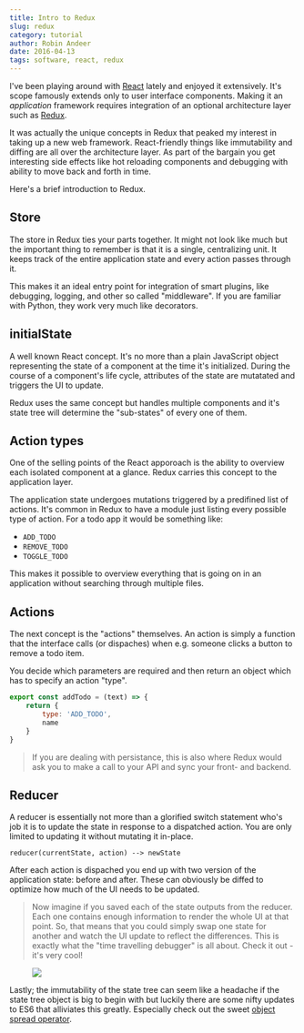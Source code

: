 ```yaml
---
title: Intro to Redux
slug: redux
category: tutorial
author: Robin Andeer
date: 2016-04-13
tags: software, react, redux
---
```


I've been playing around with [React][react] lately and enjoyed it extensively. It's scope famously extends only to user interface components. Making it an _application_ framework requires integration of an optional architecture layer such as [Redux][redux].

It was actually the unique concepts in Redux that peaked my interest in taking up a new web framework. React-friendly things like immutability and diffing are all over the architecture layer. As part of the bargain you get interesting side effects like hot reloading components and debugging with ability to move back and forth in time.

Here's a brief introduction to Redux.

## Store
The store in Redux ties your parts together. It might not look like much but the important thing to remember is that it is a single, centralizing unit. It keeps track of the entire application state and every action passes through it.

This makes it an ideal entry point for integration of smart plugins, like debugging, logging, and other so called "middleware". If you are familiar with Python, they work very much like decorators.

## initialState
A well known React concept. It's no more than a plain JavaScript object representing the state of a component at the time it's initialized. During the course of a component's life cycle, attributes of the state are mutatated and triggers the UI to update.

Redux uses the same concept but handles multiple components and it's state tree will determine the "sub-states" of every one of them.

## Action types
One of the selling points of the React apporoach is the ability to overview each isolated component at a glance. Redux carries this concept to the application layer.

The application state undergoes mutations triggered by a predifined list of actions. It's common in Redux to have a module just listing every possible type of action. For a todo app it would be something like:

- `ADD_TODO`
- `REMOVE_TODO`
- `TOGGLE_TODO`

This makes it possible to overview everything that is going on in an application without searching through multiple files.

## Actions
The next concept is the "actions" themselves. An action is simply a function that the interface calls (or dispaches) when e.g. someone clicks a button to remove a todo item.

You decide which parameters are required and then return an object which has to specify an action "type".

```javascript
export const addTodo = (text) => {
	return {
		type: 'ADD_TODO',
		name
	}
}
```

> If you are dealing with persistance, this is also where Redux would ask you to make a call to your API and sync your front- and backend.

## Reducer
A reducer is essentially not more than a glorified switch statement who's job it is to update the state in response to a dispatched action. You are only limited to updating it without mutating it in-place.

```
reducer(currentState, action) --> newState
```

After each action is dispached you end up with two version of the application state: before and after. These can obviously be diffed to optimize how much of the UI needs to be updated.

> Now imagine if you saved each of the state outputs from the reducer. Each one contains enough information to render the whole UI at that point. So, that means that you could simply swap one state for another and watch the UI update to reflect the differences. This is exactly what the "time travelling debugger" is all about. Check it out - it's very cool!

<figure><img src="http://i.imgur.com/J4GeW0M.gif"></figure>

Lastly; the immutability of the state tree can seem like a headache if the state tree object is big to begin with but luckily there are some nifty updates to ES6 that alliviates this greatly. Especially check out the sweet [object spread operator][es6].



[react]: https://facebook.github.io/react/
[redux]: http://redux.js.org/
[vuejs]: http://vuejs.org/
[vuex]: http://vuejs.github.io/vuex/en/
[es6]: http://redux.js.org/docs/recipes/UsingObjectSpreadOperator.html
